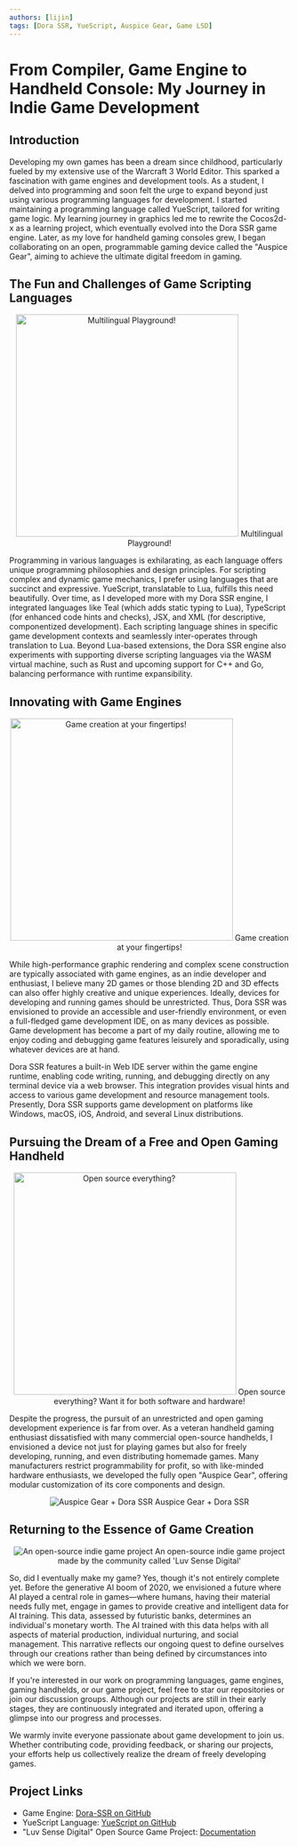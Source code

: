 ```yaml
---
authors: [lijin]
tags: [Dora SSR, YueScript, Auspice Gear, Game LSD]
---
```


# From Compiler, Game Engine to Handheld Console: My Journey in Indie Game Development

## Introduction

Developing my own games has been a dream since childhood, particularly fueled by my extensive use of the Warcraft 3 World Editor. This sparked a fascination with game engines and development tools. As a student, I delved into programming and soon felt the urge to expand beyond just using various programming languages for development. I started maintaining a programming language called YueScript, tailored for writing game logic. My learning journey in graphics led me to rewrite the Cocos2d-x as a learning project, which eventually evolved into the Dora SSR game engine. Later, as my love for handheld gaming consoles grew, I began collaborating on an open, programmable gaming device called the "Auspice Gear", aiming to achieve the ultimate digital freedom in gaming.

<!-- truncate -->

## The Fun and Challenges of Game Scripting Languages

<p align="center">
  <img src='/img/3.png' alt='Multilingual Playground!' height='400px'/>
   Multilingual Playground!
</p>

Programming in various languages is exhilarating, as each language offers unique programming philosophies and design principles. For scripting complex and dynamic game mechanics, I prefer using languages that are succinct and expressive. YueScript, translatable to Lua, fulfills this need beautifully. Over time, as I developed more with my Dora SSR engine, I integrated languages like Teal (which adds static typing to Lua), TypeScript (for enhanced code hints and checks), JSX, and XML (for descriptive, componentized development). Each scripting language shines in specific game development contexts and seamlessly inter-operates through translation to Lua. Beyond Lua-based extensions, the Dora SSR engine also experiments with supporting diverse scripting languages via the WASM virtual machine, such as Rust and upcoming support for C++ and Go, balancing performance with runtime expansibility.

## Innovating with Game Engines

<p align="center">
  <img src='/img/2.png' alt='Game creation at your fingertips!' height='400px'/>
   Game creation at your fingertips!
</p>

While high-performance graphic rendering and complex scene construction are typically associated with game engines, as an indie developer and enthusiast, I believe many 2D games or those blending 2D and 3D effects can also offer highly creative and unique experiences. Ideally, devices for developing and running games should be unrestricted. Thus, Dora SSR was envisioned to provide an accessible and user-friendly environment, or even a full-fledged game development IDE, on as many devices as possible. Game development has become a part of my daily routine, allowing me to enjoy coding and debugging game features leisurely and sporadically, using whatever devices are at hand.

Dora SSR features a built-in Web IDE server within the game engine runtime, enabling code writing, running, and debugging directly on any terminal device via a web browser. This integration provides visual hints and access to various game development and resource management tools. Presently, Dora SSR supports game development on platforms like Windows, macOS, iOS, Android, and several Linux distributions.

## Pursuing the Dream of a Free and Open Gaming Handheld

<p align="center">
  <img src='/img/1.png' alt='Open source everything?' height='400px'/>
   Open source everything? Want it for both software and hardware!
</p>

Despite the progress, the pursuit of an unrestricted and open gaming development experience is far from over. As a veteran handheld gaming enthusiast dissatisfied with many commercial open-source handhelds, I envisioned a device not just for playing games but also for freely developing, running, and even distributing homemade games. Many manufacturers restrict programmability for profit, so with like-minded hardware enthusiasts, we developed the fully open "Auspice Gear", offering modular customization of its core components and design.

<p align="center">
  <img src='/img/auspice-gear.png' alt='Auspice Gear + Dora SSR'/>
  Auspice Gear + Dora SSR
</p>

## Returning to the Essence of Game Creation

<p align="center">
  <img src='/img/lsd-banner.jpg' alt='An open-source indie game project'/>
   An open-source indie game project made by the community called 'Luv Sense Digital'
</p>

So, did I eventually make my game? Yes, though it's not entirely complete yet. Before the generative AI boom of 2020, we envisioned a future where AI played a central role in games—where humans, having their material needs fully met, engage in games to provide creative and intelligent data for AI training. This data, assessed by futuristic banks, determines an individual's monetary worth. The AI trained with this data helps with all aspects of material production, individual nurturing, and social management. This narrative reflects our ongoing quest to define ourselves through our creations rather than being defined by circumstances into which we were born.

If you're interested in our work on programming languages, game engines, gaming handhelds, or our game project, feel free to star our repositories or join our discussion groups. Although our projects are still in their early stages, they are continuously integrated and iterated upon, offering a glimpse into our progress and processes.

We warmly invite everyone passionate about game development to join us. Whether contributing code, providing feedback, or sharing our projects, your efforts help us collectively realize the dream of freely developing games.

## Project Links

- Game Engine: [Dora-SSR on GitHub](https://github.com/IppClub/Dora-SSR)
- YueScript Language: [YueScript on GitHub](https://github.com/pigpigyyy/YueScript)
- "Luv Sense Digital" Open Source Game Project: [Documentation](https://luv-sense-digital.readthedocs.io)